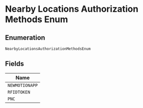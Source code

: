 
# Nearby Locations Authorization Methods Enum

## Enumeration

`NearbyLocationsAuthorizationMethodsEnum`

## Fields

| Name |
|  --- |
| `NEWMOTIONAPP` |
| `RFIDTOKEN` |
| `PNC` |

